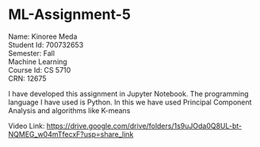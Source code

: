 # ML-Assignment-5
Name: Kinoree Meda  
Student Id: 700732653  
Semester: Fall  
Machine Learning  
Course Id: CS 5710  
CRN: 12675  

I have developed this assignment in Jupyter Notebook. The programming language I have used is Python. In this we have used Principal Component Analysis and algorithms like K-means


Video Link: https://drive.google.com/drive/folders/1s9uJOda0Q8UL-bt-NQMEG_w04mTfecxF?usp=share_link
